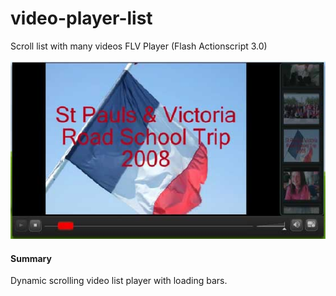 # video-player-list
Scroll list with many videos FLV Player (Flash Actionscript 3.0)

![alt text](https://github.com/kamranshahzad/video-player-list/blob/master/list-vedio-player.jpg "video player")

#### Summary
Dynamic scrolling video list player with loading bars.